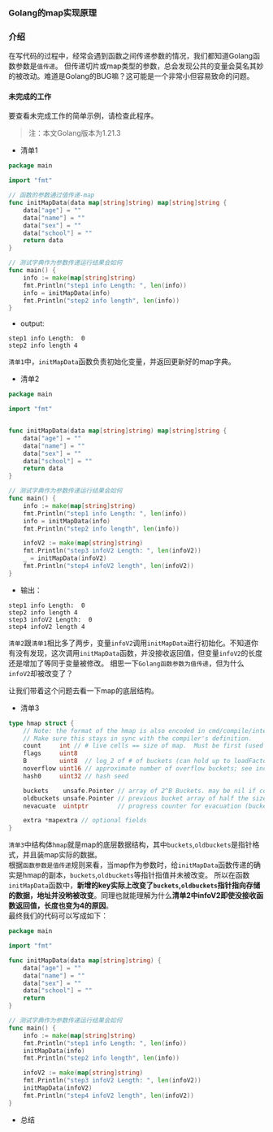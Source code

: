 ### Golang的map实现原理

### 介绍
在写代码的过程中，经常会遇到函数之间传递参数的情况，我们都知道Golang函数参数是`值传递`。
但传递切片或map类型的参数，总会发现公共的变量会莫名其妙的被改动。难道是Golang的BUG嘛？这可能是一个非常小但容易致命的问题。

#### 未完成的工作
要查看未完成工作的简单示例，请检查此程序。

> 注：本文Golang版本为1.21.3  

- 清单1
```go
package main

import "fmt"

// 函数的参数通过值传递-map
func initMapData(data map[string]string) map[string]string {
    data["age"] = ""
    data["name"] = ""
    data["sex"] = ""
    data["school"] = ""
    return data
}

// 测试字典作为参数传递运行结果会如何
func main() {
    info := make(map[string]string)
    fmt.Println("step1 info Length: ", len(info))
    info = initMapData(info)
    fmt.Println("step2 info length", len(info))
}
```

- output:
```text
step1 info Length:  0
step2 info length 4
```

`清单1`中，`initMapData`函数负责初始化变量，并返回更新好的map字典。

- 清单2
```go
package main

import "fmt"


func initMapData(data map[string]string) map[string]string {
    data["age"] = ""
    data["name"] = ""
    data["sex"] = ""
    data["school"] = ""
    return data
}

// 测试字典作为参数传递运行结果会如何
func main() {
    info := make(map[string]string)
    fmt.Println("step1 info Length: ", len(info))
    info = initMapData(info)
    fmt.Println("step2 info length", len(info))

    infoV2 := make(map[string]string)
    fmt.Println("step3 infoV2 Length: ", len(infoV2))
    _ = initMapData(infoV2)
    fmt.Println("step4 infoV2 length", len(infoV2))
}
```   
- 输出：
```text 
step1 info Length:  0
step2 info length 4
step3 infoV2 Length:  0
step4 infoV2 length 4

```     
`清单2`跟`清单1`相比多了两步，变量`infoV2`调用`initMapData`进行初始化。不知道你有没有发现，这次调用`initMapData`函数，并没接收返回值，但变量`infoV2`的长度还是增加了等同于变量被修改。 细思一下`Golang函数参数为值传递`，但为什么`infoV2`却被改变了？  

让我们带着这个问题去看一下map的底层结构。  
- 清单3  
```go
type hmap struct {
    // Note: the format of the hmap is also encoded in cmd/compile/internal/reflectdata/reflect.go.
    // Make sure this stays in sync with the compiler's definition.
    count     int // # live cells == size of map.  Must be first (used by len() builtin)
    flags     uint8
    B         uint8  // log_2 of # of buckets (can hold up to loadFactor * 2^B items)
    noverflow uint16 // approximate number of overflow buckets; see incrnoverflow for details
    hash0     uint32 // hash seed

    buckets    unsafe.Pointer // array of 2^B Buckets. may be nil if count==0.
    oldbuckets unsafe.Pointer // previous bucket array of half the size, non-nil only when growing
    nevacuate  uintptr        // progress counter for evacuation (buckets less than this have been evacuated)

    extra *mapextra // optional fields
}
```  

`清单3`中结构体`hmap`就是map的底层数据结构，其中`buckets`,`oldbuckets`是指针格式，并且装map实际的数据。   
根据`函数参数是值传递`规则来看，当map作为参数时，给`initMapData`函数传递的确实是hmap的副本，`buckets`,`oldbuckets`等指针指值并未被改变。 所以在函数`initMapData`函数中，**新增的key实际上改变了`buckets`,`oldbuckets`指针指向存储的数据，地址并没哟被改变**。同理也就能理解为什么**清单2中infoV2即使没接收函数返回值，长度也变为4的原因**。  
最终我们的代码可以写成如下：
```go
package main

import "fmt"

func initMapData(data map[string]string) {
    data["age"] = ""
    data["name"] = ""
    data["sex"] = ""
    data["school"] = ""
    return
}

// 测试字典作为参数传递运行结果会如何
func main() {
    info := make(map[string]string)
    fmt.Println("step1 info Length: ", len(info))
    initMapData(info)
    fmt.Println("step2 info length", len(info))

    infoV2 := make(map[string]string)
    fmt.Println("step3 infoV2 Length: ", len(infoV2))
    initMapData(infoV2)
    fmt.Println("step4 infoV2 length", len(infoV2))
}

```
- 总结





